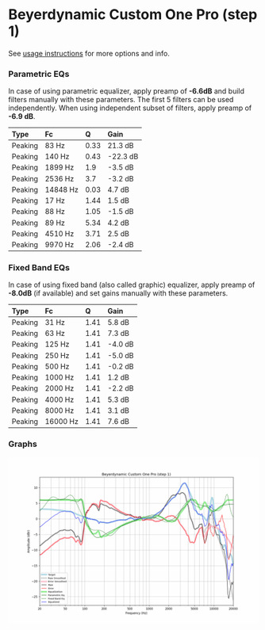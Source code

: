 # Beyerdynamic Custom One Pro (step 1)
See [usage instructions](https://github.com/jaakkopasanen/AutoEq#usage) for more options and info.

### Parametric EQs
In case of using parametric equalizer, apply preamp of **-6.6dB** and build filters manually
with these parameters. The first 5 filters can be used independently.
When using independent subset of filters, apply preamp of **-6.9 dB**.

| Type    | Fc       |    Q | Gain     |
|:--------|:---------|:-----|:---------|
| Peaking | 83 Hz    | 0.33 | 21.3 dB  |
| Peaking | 140 Hz   | 0.43 | -22.3 dB |
| Peaking | 1899 Hz  | 1.9  | -3.5 dB  |
| Peaking | 2536 Hz  | 3.7  | -3.2 dB  |
| Peaking | 14848 Hz | 0.03 | 4.7 dB   |
| Peaking | 17 Hz    | 1.44 | 1.5 dB   |
| Peaking | 88 Hz    | 1.05 | -1.5 dB  |
| Peaking | 89 Hz    | 5.34 | 4.2 dB   |
| Peaking | 4510 Hz  | 3.71 | 2.5 dB   |
| Peaking | 9970 Hz  | 2.06 | -2.4 dB  |

### Fixed Band EQs
In case of using fixed band (also called graphic) equalizer, apply preamp of **-8.0dB**
(if available) and set gains manually with these parameters.

| Type    | Fc       |    Q | Gain    |
|:--------|:---------|:-----|:--------|
| Peaking | 31 Hz    | 1.41 | 5.8 dB  |
| Peaking | 63 Hz    | 1.41 | 7.3 dB  |
| Peaking | 125 Hz   | 1.41 | -4.0 dB |
| Peaking | 250 Hz   | 1.41 | -5.0 dB |
| Peaking | 500 Hz   | 1.41 | -0.2 dB |
| Peaking | 1000 Hz  | 1.41 | 1.2 dB  |
| Peaking | 2000 Hz  | 1.41 | -2.2 dB |
| Peaking | 4000 Hz  | 1.41 | 5.3 dB  |
| Peaking | 8000 Hz  | 1.41 | 3.1 dB  |
| Peaking | 16000 Hz | 1.41 | 7.6 dB  |

### Graphs
![](./Beyerdynamic%20Custom%20One%20Pro%20(step%201).png)